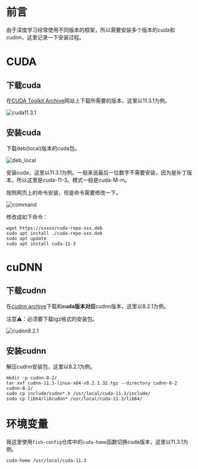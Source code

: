 # 前言

由于深度学习经常使用不同版本的框架，所以需要安装多个版本的cuda和cudnn，这里记录一下安装过程。

# CUDA

## 下载cuda

在[CUDA Toolkit Archive](https://developer.nvidia.com/cuda-toolkit-archive)网站上下载所需要的版本，这里以11.3.1为例。

![cuda11.3.1](cuda_11_3_1.jpg)

## 安装cuda

下载deb(local)版本的cuda包。

![deb_local](deb_local.jpg)

安装cuda，这里以11.3.1为例。一般来说最后一位数字不需要安装，因为是补丁版本，所以这里是cuda-11-3。模式一般是cuda-M-m。

按照网页上的命令安装，但是命令需要修改一下。

![command](cuda_install.jpg)

修改成如下命令：

```fish
wget https://xxxxx/cuda-repo-xxx.deb
sudo apt install ./cuda-repo-xxx.deb
sudo apt update
sudo apt install cuda-11-3
```

# cuDNN

## 下载cudnn

在[cudnn archive](https://developer.nvidia.com/rdp/cudnn-archive)下载和**cuda版本对应**cudnn版本，这里以8.2.1为例。

注意⚠️：必须要下载tgz格式的安装包。

![cudnn8.2.1](cudnn_8_2.jpg)

## 安装cudnn

解压cudnn安装包，这里以8.2.1为例。

```fish
mkdir -p cudnn-8-2/
tar xvf cudnn-11.3-linux-x64-v8.2.1.32.tgz --directory cudnn-8-2
cudnn-8-2/
sudo cp include/cudnn*.h /usr/local/cuda-11.3/include/
sudo cp lib64/libcudnn* /usr/local/cuda-11.3/lib64/
```

# 环境变量

我这里使用`fish-config`仓库中的`cuda-home`函数切换cuda版本，这里以11.3.1为例。

```fish
cuda-home /usr/local/cuda-11.3
```
